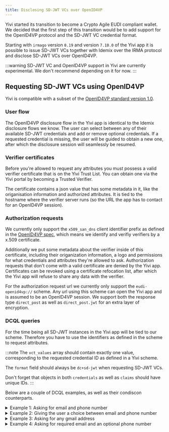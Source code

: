 ```yaml
---
title: Disclosing SD-JWT VCs over OpenID4VP
---
```


Yivi started its transition to become a Crypto Agile EUDI compliant wallet.
We decided that the first step of this transition would be to
add support for the OpenID4VP protocol and the SD-JWT VC credential format.

Starting with `irmago` version `0.19` and version `7.10.0` of the Yivi app it is
possible to issue SD-JWT VCs together with Idemix over the IRMA protocol and disclose SD-JWT VCs over OpenID4VP.


:::warning
SD-JWT VC and OpenID4VP support in Yivi are currently experimental. We don't recommend depending on it for now.
:::

## Requesting SD-JWT VCs using OpenID4VP
Yivi is compatible with a subset of the [OpenID4VP standard version 1.0](https://openid.net/specs/openid-4-verifiable-presentations-1_0.html).

### User flow
The OpenID4VP disclosure flow in the Yivi app is identical to the Idemix disclosure flows we know.
The user can select between any of their available SD-JWT credentials and add or remove optional credentials.
If a requested credential is missing, the user will be guided to obtain a new one, after which the disclosure session will seamlessly be resumed.

### Verifier certificates
Before you're allowed to request any attributes you must possess a valid verifier certificate that is on the Yivi Trust List.
You can obtain one via the Yivi portal by becoming a Trusted Verifier.

The certificate contains a json value that has some metadata in it, like the origanisation information and authorized attributes.
It is tied to the hostname where the verifier server runs (so the URL the app has to contact for an OpenID4VP session).

### Authorization requests
We currently only support the `x509_san_dns` client identifier prefix as defined in the [OpenID4VP spec](https://openid.net/specs/openid-4-verifiable-presentations-1_0.html#name-defined-client-identifier-p),
which means we identify and verifiy verifiers by a x.509 certificate.

Additionally we put some metadata about the verifier inside of this certificate,
including their origanization information, a logo and permissions for what credentials and attributes they're allowed to ask.
Authorization requests that don't come with a valid certificate are denied by the Yivi app.
Certificates can be revoked using a certificate refocation list, after which the Yivi app will refuse to share any data with the verifier.

For the authorization request url we currently only support the `eudi-openid4vp://` scheme.
Any url using this scheme can open the Yivi app and is assumed to be an OpenID4VP session.
We support both the response type `direct_post` as well as `direct_post.jwt` for an extra layer of encryption.

### DCQL queries
For the time being all SD-JWT instances in the Yivi app will be tied to our scheme.
Therefore you have to use the identifiers as defined in the scheme to request attributes.

:::note
The `vct_values` array should contain exactly one value, corresponding to the requested credential ID as defined in a Yivi scheme.

The `format` field should always be `dc+sd-jwt` when requesting SD-JWT VCs.

Don't forget that objects in both `credentials` as well as `claims` should have unique IDs.
:::

Below are a couple of DCQL examples, as well as their condiscon counterparts.

<details>
  <summary>
    Example 1: Asking for email and phone number
  </summary>

```json
{
    "dcql_query": {
        "credentials": [
            {
                "id": "some-unique-id",
                "format": "dc+sd-jwt",
                "meta": {
                    "vct_values": ["pbdf.sidn-pbdf.email"]
                },
                "claims": [
                    { "id": "em", "path": ["email"] },
                    { "id": "do", "path": ["domain"] }
                ]
            },
            {
                "id": "some-unique-id-2",
                "format": "dc+sd-jwt",
                "meta": {
                    "vct_values": ["pbdf.sidn-pbdf.mobilenumber"]
                },
                "claims": [
                    { "id": "mn", "path": ["mobilenumber"] }
                ]
            }
        ]
    }
}
```

For reference, it's equivalent to the following condiscon:
```json
[
    [
        ["pbdf.sidn-pbdf.email.email", "pbdf.sidn-pbdf.email.domain"],
    ],
    [
        ["pbdf.sidn-pbdf.mobilenumber.mobilenumber"],
    ],
]
```
</details>


<details>
  <summary>
    Example 2: Giving the user a choice between email and phone number
  </summary>

```json
{
    "dcql_query": {
        "credentials": [
            {
                "id": "email-id",
                "format": "dc+sd-jwt",
                "meta": {
                    "vct_values": ["pbdf.sidn-pbdf.email"]
                },
                "claims": [
                    { "id": "em", "path": ["email"] },
                    { "id": "do", "path": ["domain"] }
                ]
            },
            {
                "id": "phone-id",
                "format": "dc+sd-jwt",
                "meta": {
                    "vct_values": ["pbdf.sidn-pbdf.mobilenumber"]
                },
                "claims": [
                    { "id": "mn", "path": ["mobilenumber"] }
                ]
            }
        ],
        "credential_sets": [
            {
                "options": [["email-id"], ["phone-id"]]
            }
        ]
    }
}
```
This query requests either the email credential or the mobilenumber credential.
It corresponds to the following condiscon:

```json
[
    [
        ["pbdf.sidn-pbdf.email.email", "pbdf.sidn-pbdf.email.domain"],
        ["pbdf.sidn-pbdf.mobilenumber.mobilenumber"]
    ]
]
```
</details>


<details>
  <summary>
    Example 3: Asking for any gmail address
  </summary>

```json
{
    "dcql_query": {
        "credentials": [
            {
                "id": "email-id",
                "format": "dc+sd-jwt",
                "meta": {
                    "vct_values": ["pbdf.sidn-pbdf.email"]
                },
                "claims": [
                    { "id": "em", "path": ["email"] },
                    { "id": "do", "path": ["domain"], "values": ["gmail.com"] }
                ]
            }
        ]
    }
}
```

It corresponds to this condiscon:
```json
[
    [
        [
          "pbdf.sidn-pbdf.email.email",
          { "type": "pbdf.sidn-pbdf.email.domain", "value": "gmail.com" }
        ]
    ]
]
```
</details>

<details>
  <summary>
    Example 4: Asking for required email and an optional phone number
  </summary>

```json
{
    "dcql_query": {
        "credentials": [
            {
                "id": "email-id",
                "format": "dc+sd-jwt",
                "meta": {
                    "vct_values": ["pbdf.sidn-pbdf.email"]
                },
                "claims": [
                    { "id": "em", "path": ["email"] },
                ]
            },
            {
                "id": "phone-id",
                "format": "dc+sd-jwt",
                "meta": {
                    "vct_values": ["pbdf.sidn-pbdf.mobilenumber"]
                },
                "claims": [
                    { "id": "mn", "path": ["mobilenumber"] }
                ]
            }
        ],
        "credential_sets": [
            {
                "options": [["email-id"]]
            },
            {
                "options": [["phone-id"]],
                "required": false
            }
        ]
    }
}
```

It corresponds to this condiscon:
```json
[
    [
        ["pbdf.sidn-pbdf.email.email"]
    ]
    [
        ["pbdf.sidn-pbdf.mobilenumber.mobilenumber"],
        []
    ]
]
```
</details>
